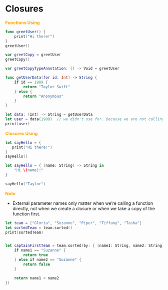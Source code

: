 # Closures



<b><span style='color: orange;'>Functions Using</span></b>

```swift
func greetUser() {
    print("Hi there!")
}
greetUser()

var greetCopy = greetUser
greetCopy()

var greetCopyTypeAnnotation: () -> Void = greetUser
```

```swift
func getUserData(for id: Int) -> String {
    if id == 1989 {
        return "Taylor Swift"
    } else {
        return "Anonymous"
    }
}

let data: (Int) -> String = getUserData
let user = data(1989)  // we didn't use for. Because we are not calling a function directly
print(user)
```


<b><span style='color: orange;'>Closures Using</span></b>

 ```swift
let sayHello = {
    print("Hi there!")
}
sayHello()
 ```


```swift
let sayHello = { (name: String) -> String in
    "Hi \(name)!"
}

sayHello("Taylor")
```

<b><span style='color: orange;'>Note</span></b>

* External parameter names only matter when we’re calling a function directly, not when we create a closure or when we take a copy of the function first.

```swift
let team = ["Gloria", "Suzanne", "Piper", "Tiffany", "Tasha"]
let sortedTeam = team.sorted()
print(sortedTeam)


let captainFirstTeam = team.sorted(by: { (name1: String, name2: String) -> Bool in
    if name1 == "Suzanne" {
        return true
    } else if name2 == "Suzanne" {
        return false
    }

    return name1 < name2
})
```